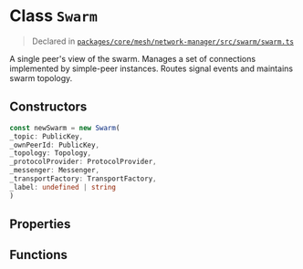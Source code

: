 # Class `Swarm`
> Declared in [`packages/core/mesh/network-manager/src/swarm/swarm.ts`](https://github.com/dxos/protocols/blob/main/packages/core/mesh/network-manager/src/swarm/swarm.ts#L32)

A single peer's view of the swarm.
Manages a set of connections implemented by simple-peer instances.
Routes signal events and maintains swarm topology.

## Constructors
```ts
const newSwarm = new Swarm(
_topic: PublicKey,
_ownPeerId: PublicKey,
_topology: Topology,
_protocolProvider: ProtocolProvider,
_messenger: Messenger,
_transportFactory: TransportFactory,
_label: undefined | string
)
```

## Properties

## Functions
